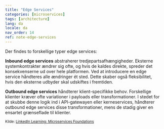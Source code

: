 ```yaml
---
title: "Edge Services"
categories: [microservices]
tags: [architecture]
lang: da
locale: da
nav_order: 14
ref: note-edge-services
---
```

Der findes to forskellige typer edge services:

**Inbound edge services** abstraherer tredjepartsafhængigheder. Eksterne systemkontrakter ændrer sig ofte, og hvis de kaldes direkte, spreder det konsekvenserne ud over hele platformen. Ved at introducere en edge service håndteres alle ændringer ét sted. Dette skaber også fleksibilitet, hvis den eksterne udbyder skal udskiftes i fremtiden.

**Outbound edge services** håndterer klient-specifikke behov. Forskellige klienter kræver ofte variationer i payloads eller transformationer. I stedet for at skubbe denne logik ind i API-gatewayen eller kerneservices, håndterer outbound edge services disse transformationer, mens de stadig giver en ensartet grænseflade til klienter.

<small> Kilde: [LinkedIn Learning: Microservices Foundations](https://www.linkedin.com/learning/microservices-foundations-23469069?contextUrn=urn%3Ali%3AlyndaLearningPath%3A645bcd56498e6459e79b3c71&u=57075649)</small>